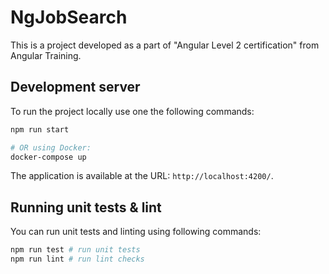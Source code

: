 # NgJobSearch

This is a project developed as a part of "Angular Level 2 certification" from Angular Training.

## Development server

To run the project locally use one the following commands:

```bash
npm run start

# OR using Docker:
docker-compose up
```

The application is available at the URL: `http://localhost:4200/`.

## Running unit tests & lint

You can run unit tests and linting using following commands:

```bash
npm run test # run unit tests
npm run lint # run lint checks
```

